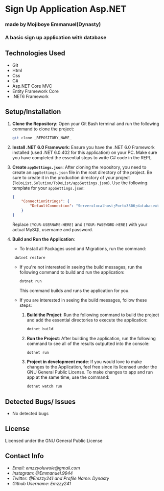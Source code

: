 # Sign Up Application Asp.NET

### made by Mojiboye Emmanuel(Dynasty)

### A basic sign up application with database

## Technologies Used
* Git
* Html
* Css
* C#
* Asp.NET Core MVC
* Entity Framework Core
* .NET6 Framework



## Setup/Installation
1. **Clone the Repository**: Open your Git Bash terminal and run the following command to clone the project:
    ```sh
    git clone _REPOSITORY_NAME_
    ```

2. **Install .NET 6.0 Framework**: Ensure you have the .NET 6.0 Framework installed (used .NET 6.0.402 for this application) on your PC. Make sure you have completed the essential steps to write C# code in the REPL.

3. **Create `appSettings.json`**: After cloning the repository, you need to create an `appSettings.json` file in the root directory of the project. Be sure to create it in the production directory of your project (`ToDoList.Solution/ToDoList/appSettings.json`). Use the following template for your `appSettings.json`:

    ```json
    {
        "ConnectionStrings": {
            "DefaultConnection": "Server=localhost;Port=3306;database=to_do_list_with_mysqlconnector;uid=[YOUR-USERNAME-HERE];pwd=[YOUR-PASSWORD-HERE];"
        }
    }
    ```

    Replace `[YOUR-USERNAME-HERE]` and `[YOUR-PASSWORD-HERE]` with your actual MySQL username and password.

4. **Build and Run the Application**:
    - To Install all Packages used and Migrations, run the command:
     ```sh
      dotnet restore
      ```

    - If you're not interested in seeing the build messages, run the following command to build and run the application:
      ```sh
      dotnet run
      ```
      This command builds and runs the application for you.

    - If you are interested in seeing the build messages, follow these steps:
        1. **Build the Project**: Run the following command to build the project and add the essential directories to execute the application:
            ```sh
            dotnet build
            ```

        2. **Run the Project**: After building the application, run the following command to see all of the results outputted into the console:
            ```sh
            dotnet run
            ```
        3. **Project in development mode**: If you would love to make changes to the Application, feel free since its licensed under the GNU General Public License. To make changes to app and run app at the same time, use the command:
            ```sh
            dotnet watch run
            ```

## Detected Bugs/ Issues
* No detected bugs

## License 
Licensed under the GNU General Public License

## Contact Info
* _Email: emzzyoluwole@gmail.com_
* _Instagram: @Emmanuel.9944_
* _Twitter: @Emzzy241 and Profile Name: Dynasty_
* _Github Username: Emzzy241_
